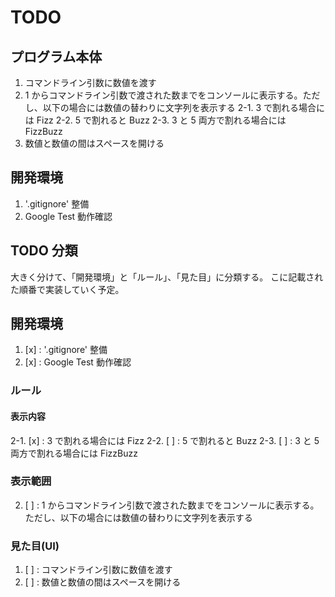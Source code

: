 # TODO

## プログラム本体

1. コマンドライン引数に数値を渡す
2. 1 からコマンドライン引数で渡された数までをコンソールに表示する。ただし、以下の場合には数値の替わりに文字列を表示する
    2-1. 3 で割れる場合には Fizz
    2-2. 5 で割れると Buzz
    2-3. 3 と 5 両方で割れる場合には FizzBuzz
3. 数値と数値の間はスペースを開ける

## 開発環境

1. '.gitignore' 整備
2. Google Test 動作確認

## TODO 分類

大きく分けて、「開発環境」と「ルール」、「見た目」に分類する。
こに記載された順番で実装していく予定。


## 開発環境

1. [x] : '.gitignore' 整備
2. [x] : Google Test 動作確認


### ルール

#### 表示内容

2-1. [x] : 3 で割れる場合には Fizz
2-2. [ ] : 5 で割れると Buzz
2-3. [ ] : 3 と 5 両方で割れる場合には FizzBuzz


### 表示範囲

2. [ ] : 1 からコマンドライン引数で渡された数までをコンソールに表示する。ただし、以下の場合には数値の替わりに文字列を表示する


### 見た目(UI)

1. [ ] : コマンドライン引数に数値を渡す
3. [ ] : 数値と数値の間はスペースを開ける


